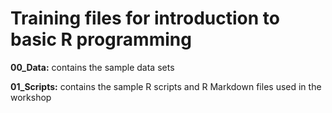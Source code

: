 # **Training files for introduction to basic R programming**

**00_Data:** contains the sample data sets

**01_Scripts:** contains the sample R scripts and R Markdown files used in the workshop

